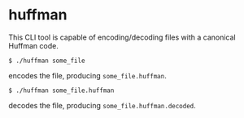 # huffman

This CLI tool is capable of encoding/decoding files with a canonical Huffman
code.

```
$ ./huffman some_file
```

encodes the file, producing `some_file.huffman`.

```
$ ./huffman some_file.huffman
```

decodes the file, producing `some_file.huffman.decoded`.

